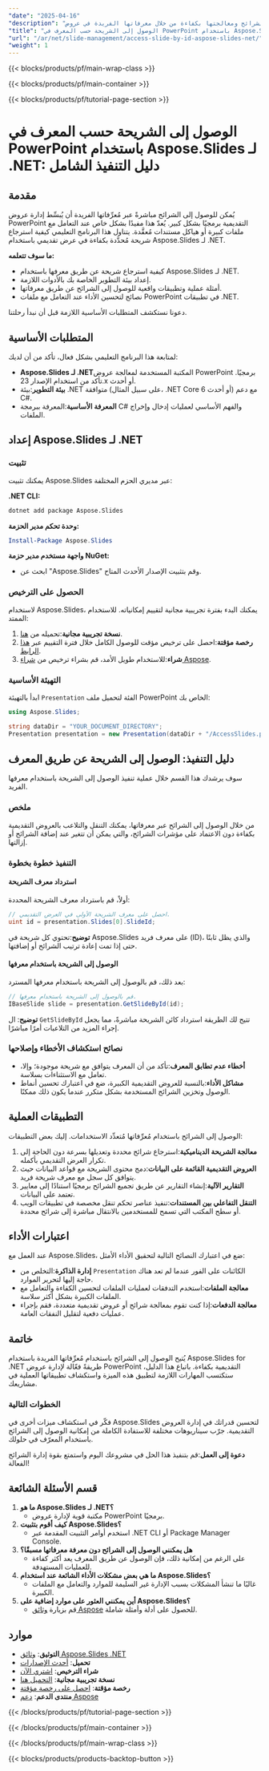 ```yaml
---
"date": "2025-04-16"
"description": "تعرف على كيفية استرداد الشرائح ومعالجتها بكفاءة من خلال معرفاتها الفريدة في عروض PowerPoint باستخدام Aspose.Slides لـ .NET."
"title": "الوصول إلى الشريحة حسب المعرف في PowerPoint باستخدام Aspose.Slides for .NET - دليل خطوة بخطوة"
"url": "/ar/net/slide-management/access-slide-by-id-aspose-slides-net/"
"weight": 1
---
```


{{< blocks/products/pf/main-wrap-class >}}

{{< blocks/products/pf/main-container >}}

{{< blocks/products/pf/tutorial-page-section >}}
# الوصول إلى الشريحة حسب المعرف في PowerPoint باستخدام Aspose.Slides لـ .NET: دليل التنفيذ الشامل

## مقدمة

يُمكن للوصول إلى الشرائح مباشرةً عبر مُعرِّفاتها الفريدة أن يُبسِّط إدارة عروض PowerPoint التقديمية برمجيًا بشكل كبير. يُعدّ هذا مفيدًا بشكل خاص عند التعامل مع ملفات كبيرة أو هياكل مستندات مُعقَّدة. يتناول هذا البرنامج التعليمي كيفية استرجاع شريحة مُحدَّدة بكفاءة في عرض تقديمي باستخدام Aspose.Slides لـ .NET.

**ما سوف تتعلمه:**
- كيفية استرجاع شريحة عن طريق معرفها باستخدام Aspose.Slides لـ .NET.
- إعداد بيئة التطوير الخاصة بك بالأدوات اللازمة.
- أمثلة عملية وتطبيقات واقعية للوصول إلى الشرائح عن طريق معرفاتها.
- نصائح لتحسين الأداء عند التعامل مع ملفات PowerPoint في تطبيقات .NET.

دعونا نستكشف المتطلبات الأساسية اللازمة قبل أن نبدأ رحلتنا.

## المتطلبات الأساسية

لمتابعة هذا البرنامج التعليمي بشكل فعال، تأكد من أن لديك:
- **Aspose.Slides لـ .NET**المكتبة المستخدمة لمعالجة عروض PowerPoint برمجيًا. تأكد من استخدام الإصدار 23.x أو أحدث.
- **بيئة التطوير**:بيئة .NET متوافقة (على سبيل المثال، .NET Core 6 أو أحدث) مع دعم C#.
- **المعرفة الأساسية**:المعرفة ببرمجة C# والفهم الأساسي لعمليات إدخال وإخراج الملفات.

## إعداد Aspose.Slides لـ .NET

### تثبيت

يمكنك تثبيت Aspose.Slides عبر مديري الحزم المختلفة:

**.NET CLI:**
```bash
dotnet add package Aspose.Slides
```

**وحدة تحكم مدير الحزمة:**
```powershell
Install-Package Aspose.Slides
```

**واجهة مستخدم مدير حزمة NuGet:**
- ابحث عن "Aspose.Slides" وقم بتثبيت الإصدار الأحدث المتاح.

### الحصول على الترخيص

لاستخدام Aspose.Slides، يمكنك البدء بفترة تجريبية مجانية لتقييم إمكانياته. للاستخدام الممتد:
1. **نسخة تجريبية مجانية**:تحميله من [هنا](https://releases.aspose.com/slides/net/).
2. **رخصة مؤقتة**:احصل على ترخيص مؤقت للوصول الكامل خلال فترة التقييم عبر [هذا الرابط](https://purchase.aspose.com/temporary-license/).
3. **شراء**:للاستخدام طويل الأمد، قم بشراء ترخيص من [شراء Aspose](https://purchase.aspose.com/buy).

### التهيئة الأساسية

ابدأ بالتهيئة `Presentation` الفئة لتحميل ملف PowerPoint الخاص بك:

```csharp
using Aspose.Slides;

string dataDir = "YOUR_DOCUMENT_DIRECTORY";
Presentation presentation = new Presentation(dataDir + "/AccessSlides.pptx");
```

## دليل التنفيذ: الوصول إلى الشريحة عن طريق المعرف

سوف يرشدك هذا القسم خلال عملية تنفيذ الوصول إلى الشريحة باستخدام معرفها الفريد.

### ملخص

من خلال الوصول إلى الشرائح عبر معرفاتها، يمكنك التنقل والتلاعب بالعروض التقديمية بكفاءة دون الاعتماد على مؤشرات الشرائح، والتي يمكن أن تتغير عند إضافة الشرائح أو إزالتها.

### التنفيذ خطوة بخطوة

#### استرداد معرف الشريحة

أولاً، قم باسترداد معرف الشريحة المحددة:

```csharp
// احصل على معرف الشريحة الأولى في العرض التقديمي.
uint id = presentation.Slides[0].SlideId;
```

**توضيح**:تحتوي كل شريحة في Aspose.Slides على معرف فريد (ID)، والذي يظل ثابتًا حتى إذا تمت إعادة ترتيب الشرائح أو إضافتها.

#### الوصول إلى الشريحة باستخدام معرفها

بعد ذلك، قم بالوصول إلى الشريحة باستخدام معرفها المسترد:

```csharp
// قم بالوصول إلى الشريحة باستخدام معرفها.
IBaseSlide slide = presentation.GetSlideById(id);
```

**توضيح**: ال `GetSlideById` تتيح لك الطريقة استرداد كائن الشريحة مباشرةً، مما يجعل إجراء المزيد من التلاعبات أمرًا مباشرًا.

### نصائح استكشاف الأخطاء وإصلاحها

- **أخطاء عدم تطابق المعرف**:تأكد من أن المعرف يتوافق مع شريحة موجودة؛ وإلا، تعامل مع الاستثناءات بسلاسة.
- **مشاكل الأداء**:بالنسبة للعروض التقديمية الكبيرة، ضع في اعتبارك تحسين أنماط الوصول وتخزين الشرائح المستخدمة بشكل متكرر عندما يكون ذلك ممكنًا.

## التطبيقات العملية

الوصول إلى الشرائح باستخدام مُعرِّفاتها مُتعدِّد الاستخدامات. إليك بعض التطبيقات:

1. **معالجة الشريحة الديناميكية**:استرجاع شرائح محددة وتعديلها بسرعة دون الحاجة إلى تكرار العرض التقديمي بأكمله.
2. **العروض التقديمية القائمة على البيانات**:دمج محتوى الشريحة مع قواعد البيانات حيث يتوافق كل سجل مع معرف شريحة فريد.
3. **التقارير الآلية**:إنشاء التقارير عن طريق تجميع الشرائح برمجيًا استنادًا إلى معايير تعتمد على البيانات.
4. **التنقل التفاعلي بين المستندات**:تنفيذ عناصر تحكم تنقل مخصصة في تطبيقات الويب أو سطح المكتب التي تسمح للمستخدمين بالانتقال مباشرة إلى شرائح محددة.

## اعتبارات الأداء

عند العمل مع Aspose.Slides، ضع في اعتبارك النصائح التالية لتحقيق الأداء الأمثل:
- **إدارة الذاكرة**:التخلص من `Presentation` الكائنات على الفور عندما لم تعد هناك حاجة إليها لتحرير الموارد.
- **معالجة الملفات**:استخدم التدفقات لعمليات الملفات لتحسين الكفاءة والتعامل مع الملفات الكبيرة بشكل أكثر سلاسة.
- **معالجة الدفعات**:إذا كنت تقوم بمعالجة شرائح أو عروض تقديمية متعددة، فقم بإجراء عمليات دفعية لتقليل النفقات العامة.

## خاتمة

يُتيح الوصول إلى الشرائح باستخدام مُعرِّفاتها الفريدة باستخدام Aspose.Slides for .NET طريقةً فعّالة لإدارة عروض PowerPoint التقديمية بكفاءة. باتباع هذا الدليل، ستكتسب المهارات اللازمة لتطبيق هذه الميزة واستكشاف تطبيقاتها العملية في مشاريعك.

### الخطوات التالية

فكّر في استكشاف ميزات أخرى في Aspose.Slides لتحسين قدراتك في إدارة العروض التقديمية. جرّب سيناريوهات مختلفة للاستفادة الكاملة من إمكانية الوصول إلى الشرائح باستخدام المعرّف في حلولك.

**دعوة إلى العمل**:قم بتنفيذ هذا الحل في مشروعك اليوم واستمتع بقوة إدارة الشرائح الفعالة!

## قسم الأسئلة الشائعة

1. **ما هو Aspose.Slides لـ .NET؟**
   - مكتبة قوية لإدارة عروض PowerPoint برمجيًا.
2. **كيف أقوم بتثبيت Aspose.Slides؟**
   - استخدم أوامر التثبيت المقدمة عبر .NET CLI أو Package Manager Console.
3. **هل يمكنني الوصول إلى الشرائح دون معرفة معرفاتها مسبقًا؟**
   - على الرغم من إمكانية ذلك، فإن الوصول عن طريق المعرف يعد أكثر كفاءة للعمليات المستهدفة.
4. **ما هي بعض مشكلات الأداء الشائعة عند استخدام Aspose.Slides؟**
   - غالبًا ما تنشأ المشكلات بسبب الإدارة غير السليمة للموارد والتعامل مع الملفات الكبيرة.
5. **أين يمكنني العثور على موارد إضافية على Aspose.Slides؟**
   - قم بزيارة [وثائق Aspose](https://reference.aspose.com/slides/net/) للحصول على أدلة وأمثلة شاملة.

## موارد
- **التوثيق**: [وثائق Aspose.Slides .NET](https://reference.aspose.com/slides/net/)
- **تحميل**: [أحدث الإصدارات](https://releases.aspose.com/slides/net/)
- **شراء الترخيص**: [اشتري الآن](https://purchase.aspose.com/buy)
- **نسخة تجريبية مجانية**: [التحميل هنا](https://releases.aspose.com/slides/net/)
- **رخصة مؤقتة**: [احصل على رخصة مؤقتة](https://purchase.aspose.com/temporary-license/)
- **منتدى الدعم**: [دعم Aspose](https://forum.aspose.com/c/slides/11)

{{< /blocks/products/pf/tutorial-page-section >}}

{{< /blocks/products/pf/main-container >}}

{{< /blocks/products/pf/main-wrap-class >}}

{{< blocks/products/products-backtop-button >}}